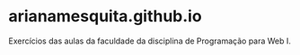 # arianamesquita.github.io
Exercícios das aulas da faculdade da disciplina de Programação para Web I.
